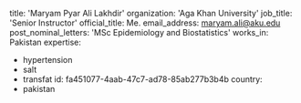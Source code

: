 title: 'Maryam Pyar Ali Lakhdir'
organization: 'Aga Khan University'
job_title: 'Senior Instructor'
official_title: Me.
email_address: maryam.ali@aku.edu
post_nominal_letters: 'MSc Epidemiology and Biostatistics'
works_in: Pakistan
expertise:
  - hypertension
  - salt
  - transfat
id: fa451077-4aab-47c7-ad78-85ab277b3b4b
country:
  - pakistan
